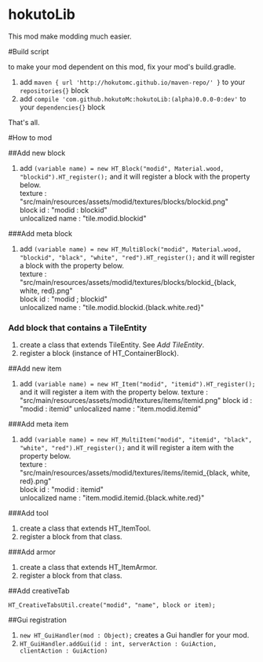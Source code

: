 hokutoLib
=========

This mod make modding much easier.

#Build script

to make your mod dependent on this mod, fix your mod's build.gradle.

1. add `maven { url 'http://hokutomc.github.io/maven-repo/' }` to your `repositories{}` block
2. add `compile 'com.github.hokutoMc:hokutoLib:(alpha)0.0.0-0:dev'` to your `dependencies{}` block

That's all.

#How to mod

##Add new block

1. add `(variable name) = new HT_Block("modid", Material.wood, "blockid").HT_register();` and it will register a block with the property below.  
texture : "src/main/resources/assets/modid/textures/blocks/blockid.png"  
block id : "modid : blockid"  
unlocalized name : "tile.modid.blockid"  

###Add meta block

1. add `(variable name) = new HT_MultiBlock("modid", Material.wood, "blockid", "black", "white", "red").HT_register();` and it will register a block with the property below.  
texture : "src/main/resources/assets/modid/textures/blocks/blockid_{black, white, red}.png"  
block id : "modid ; blockid"  
unlocalized name : "tile.modid.blockid.{black.white.red}"  

### Add block that contains a TileEntity

1. create a class that extends TileEntity. See *Add TileEntity*.
2. register a block (instance of HT_ContainerBlock).

##Add new item

1. add `(variable name) = new HT_Item("modid", "itemid").HT_register();` and it will register a item with the property below.
texture : "src/main/resources/assets/modid/textures/items/itemid.png"
block id : "modid : itemid"
unlocalized name : "item.modid.itemid"

###Add meta item

1. add `(variable name) = new HT_MultiItem("modid", "itemid", "black", "white", "red").HT_register();` and it will register a item with the property below.  
texture : "src/main/resources/assets/modid/textures/items/itemid_{black, white, red}.png"  
block id : "modid : itemid"  
unlocalized name : "item.modid.itemid.{black.white.red}"  

###Add tool

1. create a class that extends HT_ItemTool.
2. register a block from that class.

###Add armor

1. create a class that extends HT_ItemArmor.
2. register a block from that class.

##Add creativeTab

`HT_CreativeTabsUtil.create("modid", "name", block or item);`

##Gui registration

1. `new HT_GuiHandler(mod : Object);` creates a Gui handler for your mod.
2. `HT_GuiHandler.addGui(id : int, serverAction : GuiAction, clientAction : GuiAction)`